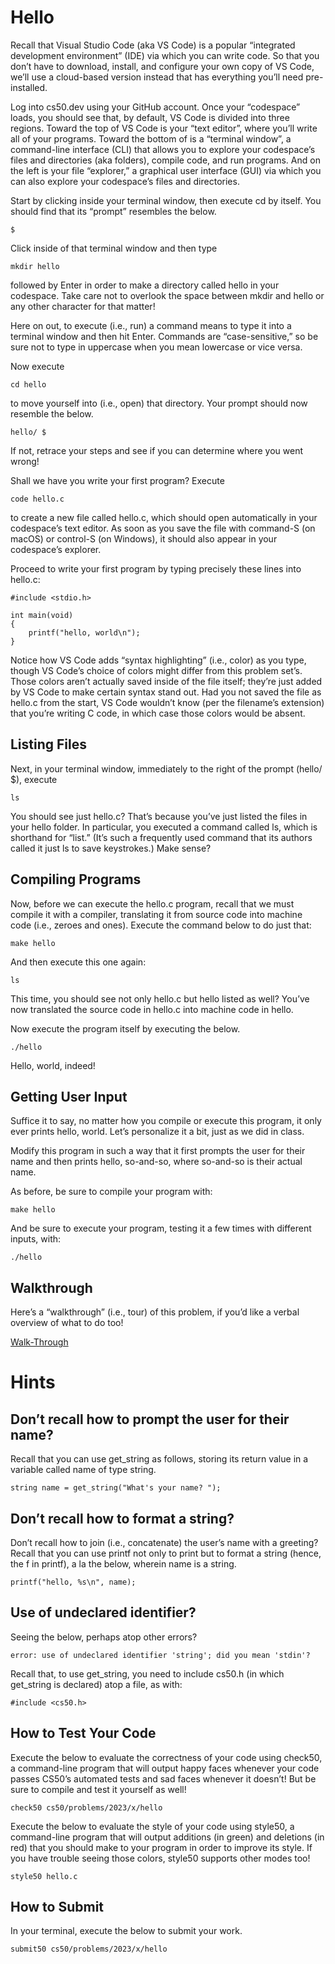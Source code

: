 # Hello

Recall that Visual Studio Code (aka VS Code) is a popular “integrated development environment” (IDE) via which you can write code. So that you don’t have to download, install, and configure your own copy of VS Code, we’ll use a cloud-based version instead that has everything you’ll need pre-installed.

Log into cs50.dev using your GitHub account. Once your “codespace” loads, you should see that, by default, VS Code is divided into three regions. Toward the top of VS Code is your “text editor”, where you’ll write all of your programs. Toward the bottom of is a “terminal window”, a command-line interface (CLI) that allows you to explore your codespace’s files and directories (aka folders), compile code, and run programs. And on the left is your file “explorer,” a graphical user interface (GUI) via which you can also explore your codespace’s files and directories.

Start by clicking inside your terminal window, then execute cd by itself. You should find that its “prompt” resembles the below.

    $

Click inside of that terminal window and then type

    mkdir hello

followed by Enter in order to make a directory called hello in your codespace. Take care not to overlook the space between mkdir and hello or any other character for that matter!

Here on out, to execute (i.e., run) a command means to type it into a terminal window and then hit Enter. Commands are “case-sensitive,” so be sure not to type in uppercase when you mean lowercase or vice versa.

Now execute

    cd hello

to move yourself into (i.e., open) that directory. Your prompt should now resemble the below.

    hello/ $

If not, retrace your steps and see if you can determine where you went wrong!

Shall we have you write your first program? Execute

    code hello.c

to create a new file called hello.c, which should open automatically in your codespace’s text editor. As soon as you save the file with command-S (on macOS) or control-S (on Windows), it should also appear in your codespace’s explorer.

Proceed to write your first program by typing precisely these lines into hello.c:

    #include <stdio.h>

    int main(void)
    {
        printf("hello, world\n");
    }

Notice how VS Code adds “syntax highlighting” (i.e., color) as you type, though VS Code’s choice of colors might differ from this problem set’s. Those colors aren’t actually saved inside of the file itself; they’re just added by VS Code to make certain syntax stand out. Had you not saved the file as hello.c from the start, VS Code wouldn’t know (per the filename’s extension) that you’re writing C code, in which case those colors would be absent.

## Listing Files

Next, in your terminal window, immediately to the right of the prompt (hello/ $), execute

    ls

You should see just hello.c? That’s because you’ve just listed the files in your hello folder. In particular, you executed a command called ls, which is shorthand for “list.” (It’s such a frequently used command that its authors called it just ls to save keystrokes.) Make sense?

## Compiling Programs

Now, before we can execute the hello.c program, recall that we must compile it with a compiler, translating it from source code into machine code (i.e., zeroes and ones). Execute the command below to do just that:

    make hello

And then execute this one again:

    ls

This time, you should see not only hello.c but hello listed as well? You’ve now translated the source code in hello.c into machine code in hello.

Now execute the program itself by executing the below.

    ./hello

Hello, world, indeed!

## Getting User Input

Suffice it to say, no matter how you compile or execute this program, it only ever prints hello, world. Let’s personalize it a bit, just as we did in class.

Modify this program in such a way that it first prompts the user for their name and then prints hello, so-and-so, where so-and-so is their actual name.

As before, be sure to compile your program with:

    make hello

And be sure to execute your program, testing it a few times with different inputs, with:

    ./hello

## Walkthrough

Here’s a “walkthrough” (i.e., tour) of this problem, if you’d like a verbal overview of what to do too!

[Walk-Through](https://youtu.be/wSk1KSDUEYA)

# Hints

## Don’t recall how to prompt the user for their name?

Recall that you can use get_string as follows, storing its return value in a variable called name of type string.

    string name = get_string("What's your name? ");

## Don’t recall how to format a string?

Don’t recall how to join (i.e., concatenate) the user’s name with a greeting? Recall that you can use printf not only to print but to format a string (hence, the f in printf), a la the below, wherein name is a string.

    printf("hello, %s\n", name);

## Use of undeclared identifier?

Seeing the below, perhaps atop other errors?

    error: use of undeclared identifier 'string'; did you mean 'stdin'?

Recall that, to use get_string, you need to include cs50.h (in which get_string is declared) atop a file, as with:

    #include <cs50.h>

## How to Test Your Code

Execute the below to evaluate the correctness of your code using check50, a command-line program that will output happy faces whenever your code passes CS50’s automated tests and sad faces whenever it doesn’t! But be sure to compile and test it yourself as well!

    check50 cs50/problems/2023/x/hello

Execute the below to evaluate the style of your code using style50, a command-line program that will output additions (in green) and deletions (in red) that you should make to your program in order to improve its style. If you have trouble seeing those colors, style50 supports other modes too!

    style50 hello.c

## How to Submit

In your terminal, execute the below to submit your work.

    submit50 cs50/problems/2023/x/hello
